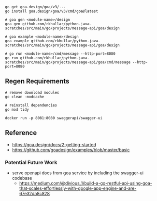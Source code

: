 ```shell
go get goa.design/goa/v3/...
go install goa.design/goa/v3/cmd/goa@latest
```

```shell
# goa gen <module-name>/design
goa gen github.com/rkhullar/python-java-scratches/src/main/go/projects/message-api/goa/design
```

```shell
# goa example <module-name>/design
goa example github.com/rkhullar/python-java-scratches/src/main/go/projects/message-api/goa/design
```

```shell
# go run <module-name>/cmd/message --http-port=8080
go run github.com/rkhullar/python-java-scratches/src/main/go/projects/message-api/goa/cmd/message --http-port=8080
```

## Regen Requirements
```shell
# remove download modules
go clean -modcache

# reinstall dependencies
go mod tidy
```

```shell
docker run -p 8081:8080 swaggerapi/swagger-ui
```

## Reference
- https://goa.design/docs/2-getting-started
- https://github.com/goadesign/examples/blob/master/basic

### Potential Future Work
- serve openapi docs from goa service by including the swagger-ui codebase
  - https://medium.com/@divious_1/build-a-go-restful-api-using-goa-that-scales-effortlessly-with-google-app-engine-and-are-67e32da8c828

